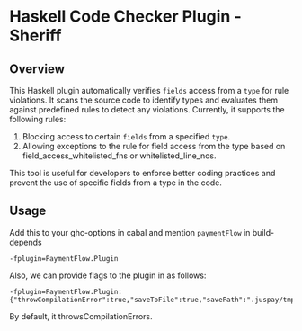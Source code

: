 
# Haskell Code Checker Plugin - Sheriff

## Overview

This Haskell plugin automatically verifies `fields` access from a `type` for rule violations. It scans the source code to identify types and evaluates them against predefined rules to detect any violations. Currently, it supports the following rules:

1. Blocking access to certain `fields` from a specified `type`.
2. Allowing exceptions to the rule for field access from the type based on field_access_whitelisted_fns or whitelisted_line_nos.

This tool is useful for developers to enforce better coding practices and prevent the use of specific fields from a type in the code.

## Usage

Add this to your ghc-options in cabal and mention `paymentFlow` in build-depends

```
-fplugin=PaymentFlow.Plugin
```
Also, we can provide flags to the plugin in as follows:
```
-fplugin=PaymentFlow.Plugin:{"throwCompilationError":true,"saveToFile":true,"savePath":".juspay/tmp/paymentFlow/","failOnFileNotFound":true}
```
By default, it throwsCompilationErrors.